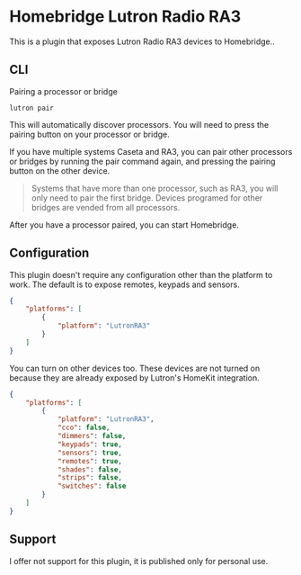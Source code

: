 # Homebridge Lutron Radio RA3
This is a plugin that exposes Lutron Radio RA3 devices to Homebridge..

## CLI
Pairing a processor or bridge

```
lutron pair
```

This will automatically discover processors. You will need to press the pairing button on your processor or bridge.

If you have multiple systems Caseta and RA3, you can pair other processors or bridges by running the pair command again, and pressing the pairing button on the other device.

> Systems that have more than one processor, such as RA3, you will only need to pair the first bridge. Devices programed for other bridges are vended from all processors.

After you have a processor paired, you can start Homebridge.

## Configuration
This plugin doesn't require any configuration other than the platform to work. The default is to expose remotes, keypads and sensors.

```json
{
    "platforms": [
        {
            "platform": "LutronRA3"
        }
    ]
}
```

You can turn on other devices too. These devices are not turned on because they are already exposed by Lutron's HomeKit integration.

```json
{
    "platforms": [
        {
            "platform": "LutronRA3",
            "cco": false,
            "dimmers": false,
            "keypads": true,
            "sensors": true,
            "remotes": true,
            "shades": false,
            "strips": false,
            "switches": false
        }
    ]
}
```

## Support
I offer not support for this plugin, it is published only for personal use.

